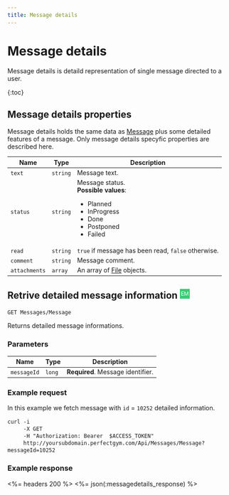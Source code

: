 ```yaml
---
title: Message details
---
```


# Message details

Message details is detaild representation of single message directed to a user. 

{:toc}


## <a name="properties"></a>Message details properties

Message details holds the same data as [Message][MessageProperties] plus some detailed features of a message.
Only message details specyfic properties are described here.


Name         | Type     | Description
-------------|----------|----------------------
`text`	 	 |`string`  | Message text.
`status`     |`string`  | Message status. <br><strong>Possible values</strong>: <br><ul><li>Planned</li><li>InProgress</li><li>Done</li><li>Postponed</li><li>Failed</li></ul>
`read`    	 |`string`  | `true` if message has been read, `false` otherwise.
`comment`    |`string`  | Message comment.
`attachments`|`array`   | An array of [File][File] objects.
      
 

## Retrive detailed message information ![alt text][EM]

    GET Messages/Message

Returns detailed message informations.


### Parameters

Name            | Type       | Description
----------------|------------|------------------------
`messageId`     | `long`      | **Required**. Message identifier.



### Example request

In this example we fetch message with `id` = `10252` detailed information.

``` command-line
curl -i 
     -X GET 
     -H "Authorization: Bearer  $ACCESS_TOKEN"  
     http://yoursubdomain.perfectgym.com/Api/Messages/Message?messageId=10252     	
```


### Example response

<%= headers 200 %>
<%= json(:messagedetails_response) %>



[MessageProperties]: /api/messages/messages#properties 
[File]: /appendix/datatypes/file

[EM]: /assets/images/employee.png "Employee mode"
[UM]: /assets/images/user.png "User mode"